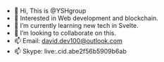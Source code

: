 - 👋 Hi, This is @YSHgroup
- 👀 Interested in Web development and blockchain.
- 🌱 I’m currently learning new tech in Svelte.
- 💞️ I’m looking to collaborate on this.
- 📫 Email: david.dev100@outlook.com
- 📫 Skype: live:.cid.abe2f56b5909b6ab

<!---
YSHgroup/YSHgroup is a ✨ special ✨ repository because its `README.md` (this file) appears on your GitHub profile.
You can click the Preview link to take a look at your changes.
--->

